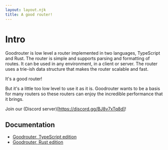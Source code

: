 ```yaml
---
layout: layout.njk
title: A good router!
---
```


# Intro

Goodrouter is low level a router implemented in two languages, TypeScript and Rust. The router is simple and supports parsing and formatting of routes. It can be used in any environment, in a client or server. The router uses a trie-ish data structure that makes the router scalable and fast.

It's a good router!

But it's a little too low level to use it as it is. Goodrouter wants to be a basis for many routers so these routers can enjoy the incredible performance that it brings.

Join our (Discord server)[https://discord.gg/BJ8v7xTq8d]!

## Documentation

- [Goodrouter, TypeScript edition](https://ts.goodrouter.org)
- [Goodrouter, Rust edition](https://docs.rs/crate/goodrouter)
